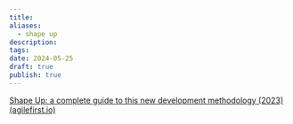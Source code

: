 ```yaml
---
title: 
aliases:
  - shape up
description: 
tags: 
date: 2024-05-25
draft: true
publish: true
---
```


[Shape Up: a complete guide to this new development methodology (2023) (agilefirst.io)](https://agilefirst.io/what-is-shape-up/#:~:text=Shape%20Up%20is%20a%20project%20management%20methodology%20developed,experimentation%20and%20learning%20rather%20than%20big%2C%20upfront%20planning.)